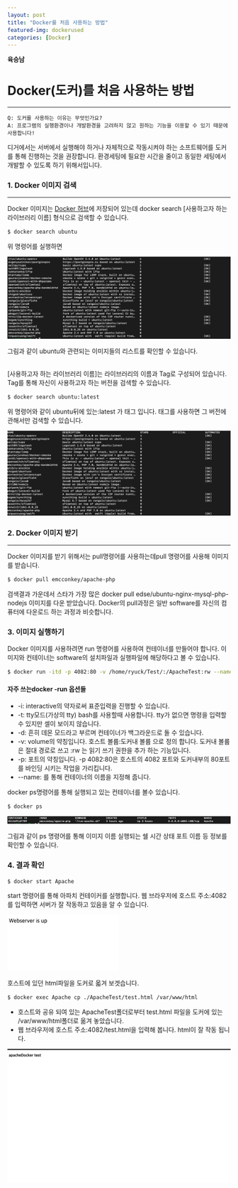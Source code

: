 ```yaml
---
layout: post
title: "Docker를 처음 사용하는 방법"
featured-img: dockerused
categories: [Docker]
---
```


**육승남**
# Docker(도커)를 처음 사용하는 방법
---


```
Q: 도커를 사용하는 이유는 무엇인가요?
A: 프로그램의 실행환경이나 개발환경을 고려하지 않고 원하는 기능을 이용할 수 있기 때문에 사용합니다!
```
디거에서는 서버에서 실행해야 하거나 자체적으로 작동시켜야 하는 소프트웨어를 도커를 통해 진행하는 것을 권장합니다.
환경세팅에 필요한 시간을 줄이고 동일한 세팅에서 개발할 수 있도록 하기 위해서입니다.

### 1. Docker 이미지 검색
---
Docker 이미지는 [Docker 허브](https://hub.docker.com/)에 저장되어 있는데 docker search [사용하고자 하는 라이브러리 이름] 형식으로 검색할 수 있습니다.  

```bash
$ docker search ubuntu
```
위 명령어를 실행하면 

![img](../assets/img/posts/docker-used0.png)

그림과 같이 ubuntu와 관련되는 이미지들의 리스트를 확인할 수 있습니다.
<br/><br/>

[사용하고자 하는 라이브러리 이름]는 라이브러리의 이름과 Tag로 구성되어 있습니다. Tag를 통해 자신이 사용하고자 하는 버전을 검색할 수 있습니다. 
```bash
$ docker search ubuntu:latest
```
위 명령어와 같이 ubuntu뒤에 있는:latest 가 태그 입니다. 태그를 사용하면 그 버전에 관해서만 검색할 수 있습니다. 

![img](../assets/img/posts/docker-used1.png)

### 2. Docker 이미지 받기
---

Docker 이미지를  받기 위해서는 pull명령어를 사용하는데pull 명령어를 사용해 이미지를 받습니다. 
```bash
$ docker pull emcconkey/apache-php
```
검색결과 가운데서 스타가 가장 많은 docker pull edse/ubuntu-nginx-mysql-php-nodejs 이미지를 다운 받았습니다. Docker의 pull과정은 일반 software를 자신의 컴퓨터에 다운로드 하는 과정과 비슷합니다. 

### 3. 이미지 실행하기 

Docker 이미지를 사용하려면 run 명령어를 사용하여 컨테이너를 만들어야 합니다. 이미지와 컨테이너는 software의 설치파일과 실행파일에 해당하다고 볼 수 있습니다.

```bash
$ docker run -itd -p 4082:80 -v /home/ryuck/Test/:/ApacheTest:rw --name Apache emcconkey/apache-php
```

#### 자주 쓰는docker -run  옵션들

- -i: interactive의 약자로써 표준입력을 진행할 수 있습니다.
- -t: tty모드(가상의 tty) bash를 사용할때 사용합니다. tty가 없으면 명령을 입력할수 있지만 셀이 보이지 않습니다.
- -d: 흔히 데몬 모드라고 부르며 컨테이너가 백그라운드로 돌 수 있습니다.
- -v: volume의 약칭입니다. 호스트 볼륨:도커내 볼륨 으로 정의 합니다. 도커내 볼륨은 절대 경로로 쓰고 :rw 는 읽기 쓰기 권한을 추가 하는 기능입니다.
- -p: 포트의 약칭입니다.  -p 4082:80은 호스트의 4082 포트와 도커내부의 80포트를 바인딩 시키는 작업을 가리킵니다.
- --name: 를 통해 컨테이너의 이름을 지정해 줍니다.


docker ps명령어를 통해 실행되고 있는 컨테이너를 볼수 있습니다. 

```bash
$ docker ps
```
![img](../assets/img/posts/docker-used2.png)

그림과 같이 ps 명령어를 통해 이미지 이름 실행되는 쉘 시간 상태 포트 이름 등 정보를 확인할 수 있습니다. 

### 4. 결과 확인  

```bash
$ docker start Apache
```

start 명령어를 통해  아파치 컨테이커를 실행합니다.  웹 브라우저에 호스트 주소:4082를 입력하면 서버가 잘 작동하고 있음을 알 수 있습니다. 

![img](../assets/img/posts/docker-used3.png)

호스트에 있던 html파일을 도커로 옯겨 보겟습니다. 

```bash
$ docker exec Apache cp ./ApacheTest/test.html /var/www/html
```
- 호스트와 공유 되여 있는 ApacheTest폴더로부터 test.html 파일을 도커에 있는 /var/www/html폴더로 옮겨 놓았습니다.
- 웹 브라우저에 호스트 주소:4082/test.html을 입력해 봅니다. html이 잘 작동 됩니다.

![img](../assets/img/posts/docker-used4.png)
